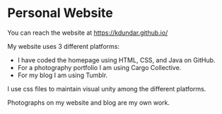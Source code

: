 # Personal Website

You can reach the website at 
https://kdundar.github.io/

My website uses 3 different platforms:
- I have coded the homepage using HTML, CSS, and Java on GitHub.
- For a photography portfolio I am using Cargo Collective.
- For my blog I am using Tumblr.

I use css files to maintain visual unity among the different platforms.

Photographs on my website and blog are my own work.
